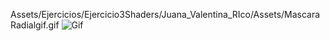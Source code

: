 Assets/Ejercicios/Ejercicio3Shaders/Juana_Valentina_RIco/Assets/MascaraRadialgif.gif
![Gif](https://github.com/TheArchess/Los-Capibaras/assets/83350102/df25cb18-6e73-4c29-8c72-1164756f18d7)
